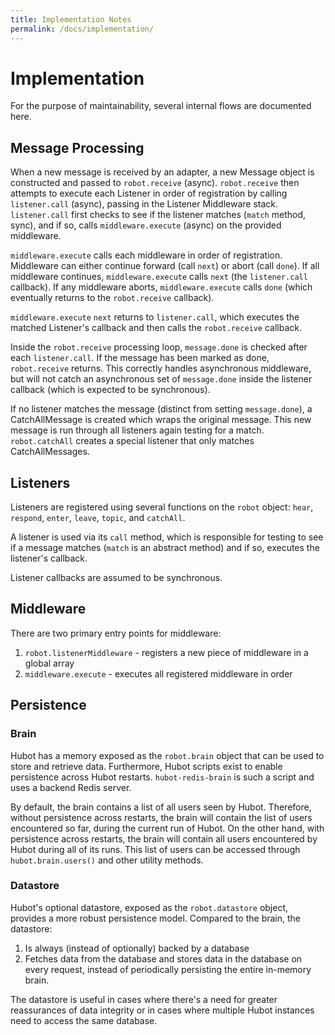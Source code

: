```yaml
---
title: Implementation Notes
permalink: /docs/implementation/
---
```


# Implementation

For the purpose of maintainability, several internal flows are documented here.

## Message Processing

When a new message is received by an adapter, a new Message object is constructed and passed to `robot.receive` (async). `robot.receive` then attempts to execute each Listener in order of registration by calling `listener.call` (async), passing in the Listener Middleware stack. `listener.call` first checks to see if the listener matches (`match` method, sync), and if so, calls `middleware.execute` (async) on the provided middleware.

`middleware.execute` calls each middleware in order of registration. Middleware can either continue forward (call `next`) or abort (call `done`). If all middleware continues, `middleware.execute` calls `next` (the `listener.call` callback). If any middleware aborts, `middleware.execute` calls `done` (which eventually returns to the `robot.receive` callback).

`middleware.execute` `next` returns to `listener.call`, which executes the matched Listener's callback and then calls the `robot.receive` callback.

Inside the `robot.receive` processing loop, `message.done` is checked after each `listener.call`. If the message has been marked as done, `robot.receive` returns. This correctly handles asynchronous middleware, but will not catch an asynchronous set of `message.done` inside the listener callback (which is expected to be synchronous).

If no listener matches the message (distinct from setting `message.done`), a CatchAllMessage is created which wraps the original message. This new message is run through all listeners again testing for a match. `robot.catchAll` creates a special listener that only matches CatchAllMessages.

## Listeners

Listeners are registered using several functions on the `robot` object: `hear`, `respond`, `enter`, `leave`, `topic`, and `catchAll`.

A listener is used via its `call` method, which is responsible for testing to see if a message matches (`match` is an abstract method) and if so, executes the listener's callback.

Listener callbacks are assumed to be synchronous.

## Middleware

There are two primary entry points for middleware:

1. `robot.listenerMiddleware` - registers a new piece of middleware in a global array
2. `middleware.execute` - executes all registered middleware in order

## Persistence

### Brain

Hubot has a memory exposed as the `robot.brain` object that can be used to store and retrieve data.
Furthermore, Hubot scripts exist to enable persistence across Hubot restarts.
`hubot-redis-brain` is such a script and uses a backend Redis server.

By default, the brain contains a list of all users seen by Hubot.
Therefore, without persistence across restarts, the brain will contain the list of users encountered so far, during the current run of Hubot.
On the other hand, with persistence across restarts, the brain will contain all users encountered by Hubot during all of its runs.
This list of users can be accessed through `hubot.brain.users()` and other utility methods.

### Datastore

Hubot's optional datastore, exposed as the `robot.datastore` object, provides a more robust persistence model. Compared to the brain, the datastore:

1. Is always (instead of optionally) backed by a database
2. Fetches data from the database and stores data in the database on every request, instead of periodically persisting the entire in-memory brain.

The datastore is useful in cases where there's a need for greater reassurances of data integrity or in cases where multiple Hubot instances need to access the same database.
